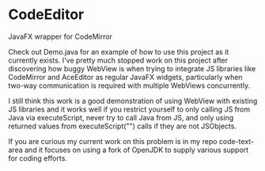 CodeEditor
==========

JavaFX wrapper for CodeMirror

Check out Demo.java for an example of how to use this project as it currently exists.  I've pretty much stopped work on this project after discovering how buggy WebView is when trying to integrate JS libraries like CodeMirror and AceEditor as regular JavaFX widgets, particularly when two-way communication is required with multiple WebViews concurrently.

I still think this work is a good demonstration of using WebView with existing JS libraries and it works well if you restrict yourself to only calling JS from Java via executeScript, never try to call Java from JS, and only using returned values from executeScript("") calls if they are not JSObjects.

If you are curious my current work on this problem is in my repo code-text-area and it focuses on using a fork of OpenJDK to supply various support for coding efforts.
